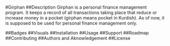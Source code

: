 #Girphan
##Description
Girphan is a personal finance management program. It keeps a record of all transactions taking place that reduce or increase money in a pocket (girphan means pocket in Kurdish). As of now, it is supposed to be used for personal finance management only.

##Badges
##Visuals
##Installation
##Usage
##Support
##Roadmap
##Contributing
##Authors and Aknowledgement
##License
